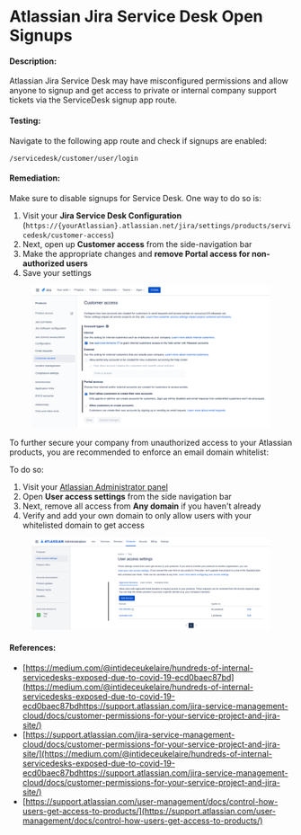 # Atlassian Jira Service Desk Open Signups

#### Description:

Atlassian Jira Service Desk may have misconfigured permissions and allow anyone to signup and get access to private or internal company support tickets via the ServiceDesk signup app route.

#### Testing:

Navigate to the following app route and check if signups are enabled:

```
/servicedesk/customer/user/login
```

#### Remediation:

Make sure to disable signups for Service Desk. One way to do so is:

1. Visit your **Jira Service Desk Configuration** (`https://{yourAtlassian}.atlassian.net/jira/settings/products/servicedesk/customer-access`)
2. Next, open up **Customer access** from the side-navigation bar
3. Make the appropriate changes and **remove Portal access for non-authorized users**
4. Save your settings

<figure><img src="../../.gitbook/assets/image (3).png" alt=""><figcaption></figcaption></figure>

To further secure your company from unauthorized access to your Atlassian products, you are recommended to enforce an email domain whitelist:

To do so:

1. Visit your [Atlassian Administrator panel](https://admin.atlassian.com/)
2. Open **User access settings** from the side navigation bar
3. Next, remove all access from **Any domain** if you haven't already
4. Verify and add your own domain to only allow users with your whitelisted domain to get access

<figure><img src="../../.gitbook/assets/image (2).png" alt=""><figcaption></figcaption></figure>

#### References:

* [https://medium.com/@intideceukelaire/hundreds-of-internal-servicedesks-exposed-due-to-covid-19-ecd0baec87bd](https://medium.com/@intideceukelaire/hundreds-of-internal-servicedesks-exposed-due-to-covid-19-ecd0baec87bdhttps://support.atlassian.com/jira-service-management-cloud/docs/customer-permissions-for-your-service-project-and-jira-site/)
* [https://support.atlassian.com/jira-service-management-cloud/docs/customer-permissions-for-your-service-project-and-jira-site/](https://medium.com/@intideceukelaire/hundreds-of-internal-servicedesks-exposed-due-to-covid-19-ecd0baec87bdhttps://support.atlassian.com/jira-service-management-cloud/docs/customer-permissions-for-your-service-project-and-jira-site/)
* [https://support.atlassian.com/user-management/docs/control-how-users-get-access-to-products/](https://support.atlassian.com/user-management/docs/control-how-users-get-access-to-products/)
